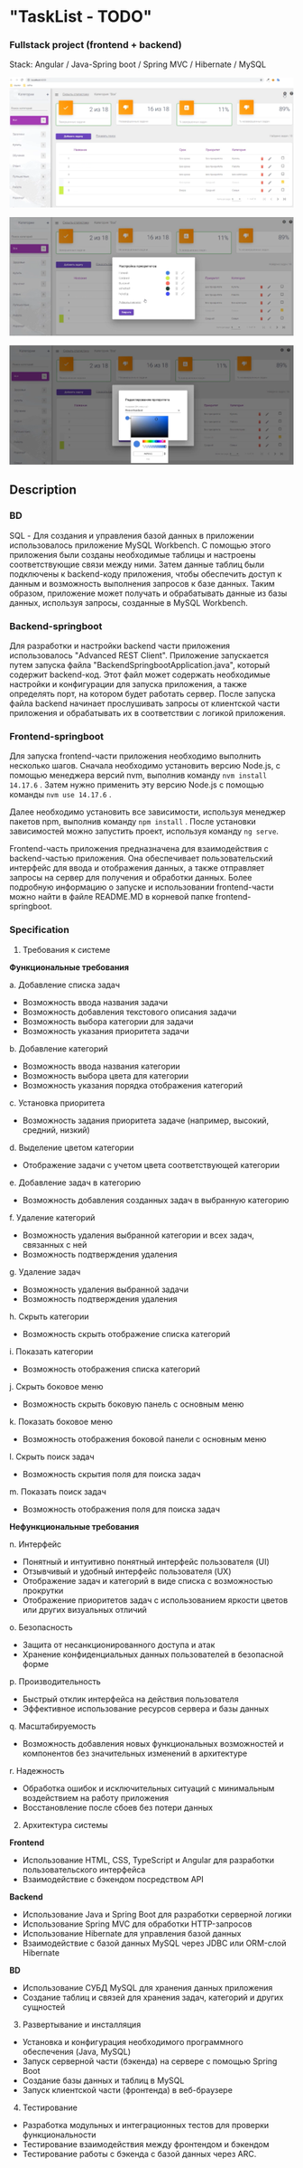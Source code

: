 # "TaskList - TODO"
### Fullstack project (frontend + backend)

Stack: Angular / Java-Spring boot / Spring MVC / Hibernate / MySQL

![alt text](https://github.com/AlgosStile/TaskList_Spring_boot/blob/main/img/tasklist.png "Screenshot 1")


![alt text](https://github.com/AlgosStile/TaskList_Spring_boot/blob/main/img/tasklist2.png "Screenshot 2")


![alt text](https://github.com/AlgosStile/TaskList_Spring_boot/blob/main/img/tasklist3.png "Screenshot 3")


## Description

### BD

SQL - Для создания и управления базой данных в приложении
использовалось приложение MySQL Workbench. С помощью этого приложения
были созданы необходимые таблицы и настроены соответствующие связи между ними. 
Затем данные таблиц были подключены к backend-коду приложения, 
чтобы обеспечить доступ к данным и возможность выполнения запросов к базе данных. 
Таким образом, приложение может получать и обрабатывать данные из базы данных, 
используя запросы, созданные в MySQL Workbench.


### Backend-springboot
Для разработки и настройки backend части приложения использовалось "Advanced REST Client".
Приложение запускается путем запуска файла "BackendSpringbootApplication.java", 
который содержит backend-код. Этот файл может содержать необходимые настройки и конфигурации 
для запуска приложения, а также определять порт, на котором будет работать сервер. 
После запуска файла backend начинает прослушивать запросы от клиентской части приложения 
и обрабатывать их в соответствии с логикой приложения. 


### Frontend-springboot
Для запуска frontend-части приложения необходимо выполнить несколько шагов. 
Сначала необходимо установить версию Node.js, с помощью менеджера версий nvm, выполнив команду `nvm install 14.17.6` . 
Затем нужно применить эту версию Node.js с помощью команды `nvm use 14.17.6` .

Далее необходимо установить все зависимости, используя менеджер пакетов npm, выполнив команду `npm install` . 
После установки зависимостей можно запустить проект, используя команду `ng serve`.

Frontend-часть приложения предназначена для взаимодействия с backend-частью приложения. 
Она обеспечивает пользовательский интерфейс для ввода и отображения данных, а также отправляет запросы на сервер 
для получения и обработки данных. Более подробную информацию о запуске и использовании frontend-части 
можно найти в файле README.MD в корневой папке frontend-springboot.

### Specification
1. Требования к системе

**Функциональные требования**

a. Добавление списка задач
* Возможность ввода названия задачи
* Возможность добавления текстового описания задачи
* Возможность выбора категории для задачи
* Возможность указания приоритета задачи

b. Добавление категорий
* Возможность ввода названия категории
* Возможность выбора цвета для категории
* Возможность указания порядка отображения категорий

c. Установка приоритета
* Возможность задания приоритета задаче (например, высокий, средний, низкий)

d. Выделение цветом категории
* Отображение задачи с учетом цвета соответствующей категории

e. Добавление задач в категорию
* Возможность добавления созданных задач в выбранную категорию

f. Удаление категорий
* Возможность удаления выбранной категории и всех задач, связанных с ней
* Возможность подтверждения удаления

g. Удаление задач
* Возможность удаления выбранной задачи
* Возможность подтверждения удаления

h. Скрыть категории
* Возможность скрыть отображение списка категорий

i. Показать категории
* Возможность отображения списка категорий

j.	Скрыть боковое меню
* Возможность скрыть боковую панель с основным меню

k. Показать боковое меню
* Возможность отображения боковой панели с основным меню

l. Скрыть поиск задач
* Возможность скрытия поля для поиска задач

m. Показать поиск задач
* Возможность отображения поля для поиска задач

**Нефункциональные требования**

n. Интерфейс
* Понятный и интуитивно понятный интерфейс пользователя (UI)
* Отзывчивый и удобный интерфейс пользователя (UX)
* Отображение задач и категорий в виде списка с возможностью прокрутки
* Отображение приоритетов задач с использованием яркости цветов или других визуальных отличий

o. Безопасность
* Защита от несанкционированного доступа и атак
* Хранение конфиденциальных данных пользователей в безопасной форме

p. Производительность
*	Быстрый отклик интерфейса на действия пользователя
* Эффективное использование ресурсов сервера и базы данных

q. Масштабируемость
* Возможность добавления новых функциональных возможностей и компонентов без значительных изменений в архитектуре

r. Надежность
* Обработка ошибок и исключительных ситуаций с минимальным воздействием на работу приложения
* Восстановление после сбоев без потери данных

2. Архитектура системы

 **Frontend**
* Использование HTML, CSS, TypeScript и Angular для разработки пользовательского интерфейса
* Взаимодействие с бэкендом посредством API

 **Backend**
* Использование Java и Spring Boot для разработки серверной логики
* Использование Spring MVC для обработки HTTP-запросов
* Использование Hibernate для управления базой данных
* Взаимодействие с базой данных MySQL через JDBC или ORM-слой Hibernate

 **BD**
* Использование СУБД MySQL для хранения данных приложения
* Создание таблиц и связей для хранения задач, категорий и других сущностей

3. Развертывание и инсталляция
* Установка и конфигурация необходимого программного обеспечения (Java, MySQL)
* Запуск серверной части (бэкенда) на сервере с помощью Spring Boot
* Создание базы данных и таблиц в MySQL
* Запуск клиентской части (фронтенда) в веб-браузере

4. Тестирование
* Разработка модульных и интеграционных тестов для проверки функциональности
* Тестирование взаимодействия между фронтендом и бэкендом
* Тестирование работы с бэкенда с базой данных через ARC.






